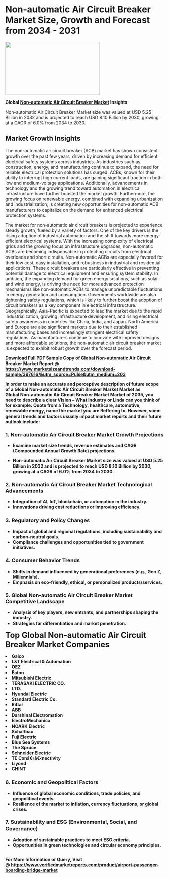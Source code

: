 <H1>Non-automatic Air Circuit Breaker Market Size, Growth and Forecast from 2034 - 2031</H1><img class="aligncenter size-medium wp-image-584254" src="https://thirdeyenews.in/wp-content/uploads/2034/09/Global-Market-Research-300x168.jpeg" alt="" width="300" height="168" /><p><strong>Global&nbsp;<a href="https://www.marketsizeandtrends.com/download-sample/397616/&amp;utm_source=Pulse&amp;utm_medium=203">Non-automatic Air Circuit Breaker Market</a> Insights</strong></p><p>Non-automatic Air Circuit Breaker Market size was valued at USD 5.25 Billion in 2032 and is projected to reach USD 8.10 Billion by 2030, growing at a CAGR of 6.0% from 2034 to 2030.</p><p><h2>Market Growth Insights</h2> <p>The non-automatic air circuit breaker (ACB) market has shown consistent growth over the past few years, driven by increasing demand for efficient electrical safety systems across industries. As industries such as construction, energy, and manufacturing continue to expand, the need for reliable electrical protection solutions has surged. ACBs, known for their ability to interrupt high current loads, are gaining significant traction in both low and medium-voltage applications. Additionally, advancements in technology and the growing trend toward automation in electrical infrastructure have further boosted the market growth. Furthermore, the growing focus on renewable energy, combined with expanding urbanization and industrialization, is creating new opportunities for non-automatic ACB manufacturers to capitalize on the demand for enhanced electrical protection systems.</p> <p><strong></strong></p> <p>The market for non-automatic air circuit breakers is projected to experience steady growth, fueled by a variety of factors. One of the key drivers is the rising adoption of industrial automation and the shift towards more energy-efficient electrical systems. With the increasing complexity of electrical grids and the growing focus on infrastructure upgrades, non-automatic ACBs are becoming indispensable in protecting circuits from electrical overloads and short circuits. Non-automatic ACBs are especially favored for their low cost, easy installation, and robustness in industrial and residential applications. These circuit breakers are particularly effective in preventing potential damage to electrical equipment and ensuring system stability. In addition, the expanding demand for green energy solutions, such as solar and wind energy, is driving the need for more advanced protection mechanisms like non-automatic ACBs to manage unpredictable fluctuations in energy generation and consumption. Governments worldwide are also tightening safety regulations, which is likely to further boost the adoption of circuit breakers as a key component in electrical infrastructure. Geographically, Asia-Pacific is expected to lead the market due to the rapid industrialization, growing infrastructure development, and rising electrical safety awareness in countries like China, India, and Japan. North America and Europe are also significant markets due to their established manufacturing bases and increasingly stringent electrical safety regulations. As manufacturers continue to innovate with improved designs and more affordable solutions, the non-automatic air circuit breaker market is expected to exhibit robust growth over the forecast period.</p> <p><strong></p><p><span class=""><strong>Download Full PDF Sample Copy of Global Non-automatic Air Circuit Breaker Market Report</strong> @ <a href="https://www.marketsizeandtrends.com/download-sample/397616/&amp;utm_source=Pulse&amp;utm_medium=203" target="_blank">https://www.marketsizeandtrends.com/download-sample/397616/&amp;utm_source=Pulse&amp;utm_medium=203</a></span></p><p>In order to make an accurate and perceptive description of future scope of a Global&nbsp;Non-automatic Air Circuit Breaker Market Market as Global&nbsp;Non-automatic Air Circuit Breaker Market Market of 2035, you need to describe a clear Vision &ndash; What Industry or Linda can you think of for example: Quote from a Technology, healthcare, automotive, renewable energy, name the market you are Reffering to. However, some general trends and factors usually impact market reports and their future outlook include:</p><h3>1.&nbsp;<strong>Non-automatic Air Circuit Breaker Market Growth Projections</strong></h3><ul><li>Examine market size trends, revenue estimates and CAGR (Compounded Annual Growth Rate) projections.</li><li><p>Non-automatic Air Circuit Breaker Market size was valued at USD 5.25 Billion in 2032 and is projected to reach USD 8.10 Billion by 2030, growing at a CAGR of 6.0% from 2034 to 2030.</p></li></ul><h3>2.&nbsp;<strong>Non-automatic Air Circuit Breaker Market Technological Advancements</strong></h3><ul><li>Integration of AI, IoT, blockchain, or automation in the industry.</li><li>Innovations driving cost reductions or improving efficiency.</li></ul><h3>3.&nbsp;<strong>Regulatory and Policy Changes</strong></h3><ul><li>Impact of global and regional regulations, including sustainability and carbon-neutral goals.</li><li>Compliance challenges and opportunities tied to government initiatives.</li></ul><h3>4.&nbsp;<strong>Consumer Behavior Trends</strong></h3><ul><li>Shifts in demand influenced by generational preferences (e.g., Gen Z, Millennials).</li><li>Emphasis on eco-friendly, ethical, or personalized products/services.</li></ul><h3>5.&nbsp;<strong>Global Non-automatic Air Circuit Breaker Market Competitive Landscape</strong></h3><ul><li>Analysis of key players, new entrants, and partnerships shaping the industry.</li><li>Strategies for differentiation and market penetration.</li></ul><p data-pm-slice="1 1 []"><span style="color: inherit; font-family: inherit; font-size: 25px;">Top Global Non-automatic Air Circuit Breaker Market Companies</span></p><div class="" data-test-id=""><p><li>Galco</li><li> L&T Electrical & Automation</li><li> OEZ</li><li> Eaton</li><li> Mitsubishi Electric</li><li> TERASAKI ELECTRIC CO.</li><li>LTD.</li><li> Hyundai Electric</li><li> Standard Electric Co.</li><li> Rittal</li><li> ABB</li><li> Darshinal Electromation</li><li> ElectroMechanica</li><li> NOARK Electric</li><li> Schaltbau</li><li> Fuji Electric</li><li> Blue Sea Systems</li><li> The Spruce</li><li> Schneider Electric</li><li> TE Conâ€‹â€‹nectivity</li><li> Liyond</li><li> CHINT</li></p></div><h3>6.&nbsp;<strong>Economic and Geopolitical Factors</strong></h3><ul><li>Influence of global economic conditions, trade policies, and geopolitical events.</li><li>Resilience of the market to inflation, currency fluctuations, or global crises.</li></ul><h3>7.&nbsp;<strong>Sustainability and ESG (Environmental, Social, and Governance)</strong></h3><ul><li>Adoption of sustainable practices to meet ESG criteria.</li><li>Opportunities in green technologies and circular economy principles.</li></ul><h2><strong style="font-size: 14px;">For More Information or Query, Visit @&nbsp;</strong><a style="background-color: #ffffff; font-size: 14px;" href="https://www.marketsizeandtrends.com/report/non-automatic-air-circuit-breaker-market/" target="_blank">https://www.verifiedmarketreports.com/product/airport-passenger-boarding-bridge-market</a></h2>
